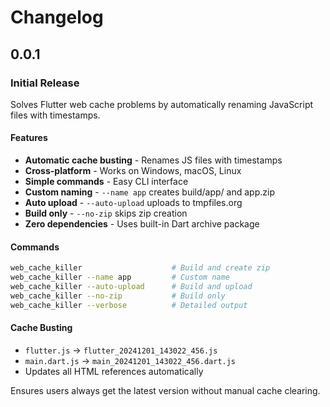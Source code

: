 # Changelog

## 0.0.1

### Initial Release

Solves Flutter web cache problems by automatically renaming JavaScript files with timestamps.

#### Features
- **Automatic cache busting** - Renames JS files with timestamps
- **Cross-platform** - Works on Windows, macOS, Linux
- **Simple commands** - Easy CLI interface
- **Custom naming** - `--name app` creates build/app/ and app.zip
- **Auto upload** - `--auto-upload` uploads to tmpfiles.org
- **Build only** - `--no-zip` skips zip creation
- **Zero dependencies** - Uses built-in Dart archive package

#### Commands
```bash
web_cache_killer                    # Build and create zip
web_cache_killer --name app         # Custom name
web_cache_killer --auto-upload      # Build and upload
web_cache_killer --no-zip           # Build only
web_cache_killer --verbose          # Detailed output
```

#### Cache Busting
- `flutter.js` → `flutter_20241201_143022_456.js`
- `main.dart.js` → `main_20241201_143022_456.dart.js`
- Updates all HTML references automatically

Ensures users always get the latest version without manual cache clearing.